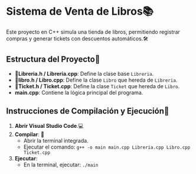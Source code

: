 
# Sistema de Venta de Libros📚

Este proyecto en C++ simula una tienda de libros, permitiendo registrar compras y generar tickets con descuentos automáticos.🛠️

## Estructura del Proyecto📂

- **🧩Libreria.h / Libreria.cpp**: Define la clase base `Libreria`.
- **🧾libro.h / Libro.cpp**: Define la clase `Libro` que hereda de `Libreria`.
- **🧾Ticket.h / Ticket.cpp**: Define la clase `Ticket` que hereda de `Libro`.
- **main.cpp**: Contiene la lógica principal del programa.

## Instrucciones de Compilación y Ejecución🎯

1. **Abrir Visual Studio Code**.💻 
2. **Compilar**: 🚀
    - Abrir la terminal integrada.
    - Ejecutar el comando: `g++ -o main main.cpp Libreria.cpp Libro.cpp Ticket.cpp`
3. **Ejecutar**:
    - En la terminal, ejecutar: `./main`
